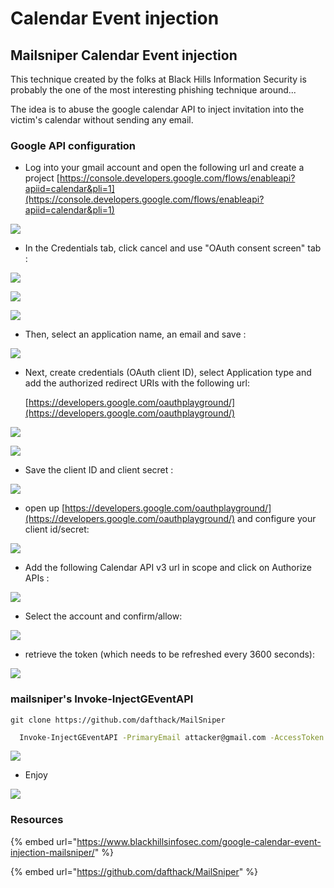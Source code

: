 # Calendar Event injection

## Mailsniper Calendar Event injection

This technique created by the folks at Black Hills Information Security is probably the one of the most interesting phishing technique around... 

The idea is to abuse the google calendar API to inject invitation into the victim's calendar without sending any email.

### Google API  configuration

* Log into your gmail account and open the following url and create a project [https://console.developers.google.com/flows/enableapi?apiid=calendar&pli=1](https://console.developers.google.com/flows/enableapi?apiid=calendar&pli=1)

![](../../../../.gitbook/assets/00f41ba51d144fdc9edf66e2ce5f109c.png)

* In the Credentials tab, click cancel and use "OAuth consent screen" tab :

![](../../../../.gitbook/assets/991c35b214d04035949f0d86b6cbb655.png)

![](../../../../.gitbook/assets/ba304b61f4e245e88a21e94cb743e3a3.png)

![](../../../../.gitbook/assets/dd4e8baf08d64f53aec776ec2d4b8fe5.png)

* Then, select an application name, an email and save :

![](../../../../.gitbook/assets/b76f7427bbf14856b823663e7d81595b.png)

* Next, create credentials \(OAuth client ID\), select Application type and add the authorized redirect URIs with the following url:

  [https://developers.google.com/oauthplayground/](https://developers.google.com/oauthplayground/)

![](../../../../.gitbook/assets/fc26e2b44ca24a5ba0d56c9308a94d2e.png)

![](../../../../.gitbook/assets/15fd7d62f6dd4908bc93300b2521e962.png)

* Save the client ID and client secret :

![](../../../../.gitbook/assets/9e62bd128a5f4f21b471d7800f6d9c9e.png)

* open up [https://developers.google.com/oauthplayground/](https://developers.google.com/oauthplayground/) and configure your client id/secret:

![](../../../../.gitbook/assets/29055069cfca4ef2b272c0f1af2b272f.png)

*  Add the following Calendar API v3 url in scope and click on Authorize APIs :

![](../../../../.gitbook/assets/f6afd94721484e44adf19410371340a8.png)

* Select the account and confirm/allow:

![](../../../../.gitbook/assets/86686bc260d64d4da9d6b02d50e1089f.png)

* retrieve the token \(which needs to be refreshed every 3600 seconds\):

![](../../../../.gitbook/assets/aa9cc87328004b6eb9c4798f69d1a994.png)

### mailsniper's Invoke-InjectGEventAPI

`git clone https://github.com/dafthack/MailSniper`

```bash
  Invoke-InjectGEventAPI -PrimaryEmail attacker@gmail.com -AccessToken 'TOKEN HERE' -Targets "victim@gmail.com" -StartDateTime 2020-07-06T14:20:00 -EndDateTime 2020-07-06T14:30:00 -EventTitle "Promotion meeting" -EventDescription "Please review the agenda at the URL below prior to the meeting. `nhttps://notanevillink.here`n`nYour BOSS!"" -EventLocation "Office"
```

![](../../../../.gitbook/assets/c4e0b8b280d2493c9344387d7c3a90d1.png)

* Enjoy

![](../../../../.gitbook/assets/191baf6491e24d4b91c5968f54035f28.png)

### Resources

{% embed url="https://www.blackhillsinfosec.com/google-calendar-event-injection-mailsniper/" %}

{% embed url="https://github.com/dafthack/MailSniper" %}





